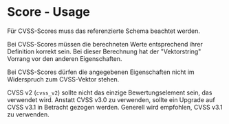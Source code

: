 # Score - Usage

Für CVSS-Scores muss das referenzierte Schema beachtet werden.

Bei CVSS-Scores müssen die berechneten Werte entsprechend ihrer Definition korrekt sein. Bei dieser Berechnung hat der "Vektorstring" Vorrang vor den anderen Eigenschaften.

Bei CVSS-Scores dürfen die angegebenen Eigenschaften nicht im Widerspruch zum CVSS-Vektor stehen.

CVSS v2 (`cvss_v2`) sollte nicht das einzige Bewertungselement sein, das verwendet wird.
Anstatt CVSS v3.0 zu verwenden, sollte ein Upgrade auf CVSS v3.1 in Betracht gezogen werden.
Generell wird empfohlen, CVSS v3.1 zu verwenden.
